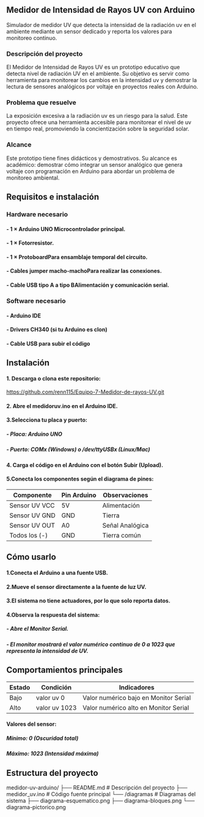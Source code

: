 ## Medidor de Intensidad de Rayos UV con Arduino
Simulador de medidor UV que detecta la intensidad de la radiación uv en el ambiente mediante un sensor dedicado y reporta los valores para monitoreo continuo.
### Descripción del proyecto
El Medidor de Intensidad de Rayos UV es un prototipo educativo que detecta nivel de radiación UV en el ambiente.
Su objetivo es servir como herramienta para monitorear los cambios en la intensidad uv y demostrar la lectura de sensores analógicos por voltaje en proyectos reales con Arduino.
### Problema que resuelve
La exposición excesiva a la radiación uv es un riesgo para la salud. Este proyecto ofrece una herramienta accesible para monitorear el nivel de uv en tiempo real, promoviendo la concientización sobre la seguridad solar.
### Alcance
Este prototipo tiene fines didácticos y demostrativos. 
Su alcance es académico: demostrar cómo integrar un sensor analógico que genera voltaje con programación en Arduino para abordar un problema de monitoreo ambiental.
## Requisitos e instalación
### Hardware necesario
#### - 1 × Arduino UNO Microcontrolador principal.
#### - 1 × Fotorresistor.
#### - 1 × ProtoboardPara ensamblaje temporal del circuito.
#### - Cables jumper macho-machoPara realizar las conexiones.
#### - Cable USB tipo A a tipo BAlimentación y comunicación serial.
### Software necesario
#### - Arduino IDE
#### - Drivers CH340 (si tu Arduino es clon)
#### - Cable USB para subir el código
## Instalación
#### 1. Descarga o clona este repositorio:
https://github.com/renn115/Equipo-7-Medidor-de-rayos-UV.git
#### 2. Abre el medidoruv.ino en el Arduino IDE.
#### 3.Selecciona tu placa y puerto:
##### - Placa: Arduino UNO
##### - Puerto: COMx (Windows) o /dev/ttyUSBx (Linux/Mac)
#### 4. Carga el código en el Arduino con el botón Subir (Upload).
#### 5.Conecta los componentes según el diagrama de pines:
| Componente | Pin Arduino | Observaciones |
|------------|-------------|---------------|
| Sensor UV VCC | 5V | Alimentación |
| Sensor UV GND | GND | Tierra |
| Sensor UV OUT | A0 | Señal Analógica |
| Todos los (-) | GND | Tierra común |
## Cómo usarlo
#### 1.Conecta el Arduino a una fuente USB.
#### 2.Mueve el sensor directamente a la fuente de luz UV.
#### 3.El sistema no tiene actuadores, por lo que solo reporta datos.
#### 4.Observa la respuesta del sistema:
##### - Abre el Monitor Serial. 
##### - El monitor mostrará el valor numérico continuo de 0 a 1023 que representa la intensidad de UV.
## Comportamientos principales

| Estado | Condición | Indicadores |
|--------|-----------|-------------| 
| Bajo | valor uv 0 | Valor numérico bajo en Monitor Serial|
| Alto | valor uv 1023 | Valor numérico alto en Monitor Serial | 
#### Valores del sensor:

##### Mínimo: 0 (Oscuridad total)
##### Máximo: 1023 (Intensidad máxima)

## Estructura del proyecto
medidor-uv-arduino/
├── README.md           # Descripción del proyecto
├── medidor_uv.ino      # Código fuente principal
└── /diagramas          # Diagramas del sistema
    ├── diagrama-esquematico.png
    ├── diagrama-bloques.png
    └── diagrama-pictorico.png








    
